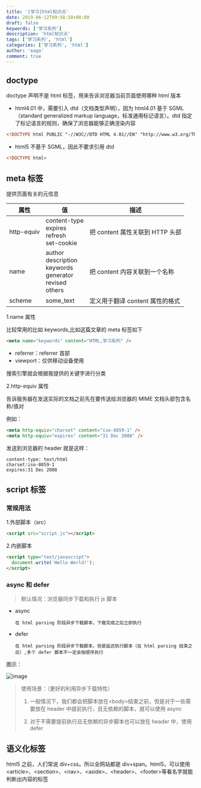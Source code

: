 ```yaml
---
title: '[学习]html知识点'
date: 2019-06-12T09:58:58+08:00
draft: false
keywords: ['学习系列']
description: 'html知识点'
tags: ['学习系列', 'html']
categories: ['学习系列', 'html']
author: 'eago'
comment: true
---
```


## doctype

doctype 声明不是 html 标签，用来告诉浏览器当前页面使用哪种 html 版本

- html4.01 中，需要引入 dtd（文档类型声明），因为 html4.01 基于 SGML（standard generalized markup language，标准通用标记语言）。dtd 指定了标记语言的规则，确保了浏览器能够正确渲染内容

```html
<!DOCTYPE html PUBLIC "-//W3C//DTD HTML 4.01//EN" "http://www.w3.org/TR/html4/strict.dtd">
```

- html5 不基于 SGML，因此不要求引用 dtd

```html
<!DOCTYPE html>
```

## meta 标签

提供页面有关的元信息

| 属性       | 值                                                                          | 描述                            |
| ---------- | --------------------------------------------------------------------------- | ------------------------------- |
| http-equiv | content-type <br/> expires <br/>refresh<br/>set-cookie                      | 把 content 属性关联到 HTTP 头部 |
| name       | author <br/> description <br/>keywords<br/>generator<br/>revised<br/>others | 把 content 内容关联到一个名称   |
| scheme     | some_text                                                                   | 定义用于翻译 content 属性的格式 |

1.name 属性

比较常用的比如 keywords,比如这篇文章的 meta 标签如下

```html
<meta name="keywords" content="HTML,学习系列" />
```

- referrer：referrer 首部
- viewport：仅供移动设备使用

搜索引擎就会根据我提供的关键字进行分类

2.http-equiv 属性

告诉服务器在发送实际的文档之前先在要传送给浏览器的 MIME 文档头部包含名称/值对

例如：

```html
<meta http-equiv="charset" content="iso-8859-1" />
<meta http-equiv="expires" content="31 Dec 2008" />
```

发送到浏览器的 header 就是这样：

```
content-type: text/html
charset:iso-8859-1
expires:31 Dec 2008
```

## script 标签

### 常规用法

1.外部脚本（src）

```html
<script src="script.js"></script>
```

2.内嵌脚本

```html
<script type="text/javascript">
  document.write('Hello World!');
</script>
```

### async 和 defer

> 默认情况：浏览器同步下载和执行 js 脚本

- async

      在 html parsing 阶段异步下载脚本，下载完成之后立即执行

- defer

      在 html parsing 阶段异步下载脚本，但是延迟执行脚本（在 html parsing 结束之后）,多个 defer 脚本不一定会按顺序执行

图示：

![image](https://image-static.segmentfault.com/28/4a/284aec5bb7f16b3ef4e7482110c5ddbb_articlex)

> 使用场景：（更好的利用异步下载特性）
>
> 1. 一般情况下，我们都会把脚本放在\<body>结束之前，但是对于一些需要放在 header 中提前执行，且无依赖的脚本，就可以使用 async
>
> 2. 对于不需要提前执行且无依赖的异步脚本也可以放在 header 中，使用 defer

## 语义化标签

html5 之前，人们常说 div+css。所以全网站都是 div+span。html5，可以使用\<article>、\<section>、\<nav>、\<aside>、\<header>、\<footer>等看名字就能判断出内容的标签

